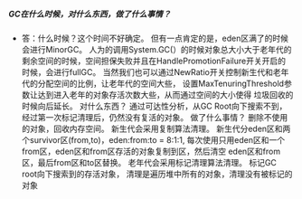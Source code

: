 ##### GC在什么时候，对什么东西，做了什么事情？
* 答：什么时候？这个时间不好确定。
但有一点肯定的是，eden区满了的时候会进行MinorGC。
人为的调用System.GC(）的时候对象总大小大于老年代的剩余空间的时候，空间担保失败并且在HandlePromotionFailure开关开启的时候，会进行fullGC。
当然我们也可以通过NewRatio开关控制新生代和老年代的分配空间的比例，让老年代的空间大些，
设置MaxTenuringThreshold参数让达到进入老年的对象存活次数大些，从而通过空间的大小使得
垃圾回收的时候向后延长。
对什么东西？
通过可达性分析，从GC Root向下搜索不到，经过第一次标记清理后，仍然没有复活的对象。
做了什么事情？
删除不使用的对象，回收内存空间。
新生代会采用复制算法清理。
新生代分eden区和两个survivor区(from,to)，eden:from:to = 8:1:1,
每次使用只用eden区和一个from区，eden区和from区存活的对象复制到区，然后清空
eden区和from区，最后from区和to区替换。
老年代会采用标记清理算法清理。
标记GC root向下搜索到的存活对象，
清理是遍历堆中所有的对象，清理没有被标记的对象
